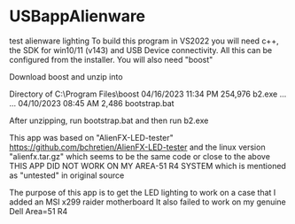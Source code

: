 # USBappAlienware
 test alienware lighting
To build this program in VS2022 you will need c++, the SDK for win10/11 (v143) and USB Device connectivity.  All this can be configured from the installer.  You will also need "boost"
 
Download boost and unzip into

 Directory of C:\Program Files\boost
04/16/2023  11:34 PM           254,976 b2.exe
...
...
04/10/2023  08:45 AM             2,486 bootstrap.bat

After unzipping, run bootstrap.bat and then run b2.exe

This app was based on "AlienFX-LED-tester"
https://github.com/bchretien/AlienFX-LED-tester
and the linux version "alienfx.tar.gz" which seems to be the same code or close to the above
THIS APP DID NOT WORK ON MY AREA-51 R4 SYSTEM which is mentioned as "untested" in original source

The purpose of this app is to get the LED lighting to work on a case that I added an MSI x299 raider motherboard
It also failed to work on my genuine Dell Area=51 R4
